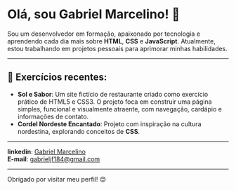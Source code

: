 # Olá, sou Gabriel Marcelino! 👋

Sou um desenvolvedor em formação, apaixonado por tecnologia e aprendendo cada dia mais sobre **HTML**, **CSS** e **JavaScript**. Atualmente, estou trabalhando em projetos pessoais para aprimorar minhas habilidades.

---

## 🌱 Exercícios recentes:
- **Sol e Sabor**: Um site fictício de restaurante criado como exercício prático de HTML5 e CSS3. O projeto foca em construir uma página simples, funcional e visualmente atraente, com navegação, cardápio e informações de contato.
- **Cordel Nordeste Encantado**: Projeto com inspiração na cultura nordestina, explorando conceitos de **CSS**.

---

**linkedin**: [Gabriel Marcelino](linkedin.com/in/gabriel-marcelino1/)  
**E-mail**: [gabrieljf184@gmail.com](mailto:gabrieljf184@gmail.com)

---

Obrigado por visitar meu perfil! 😊
